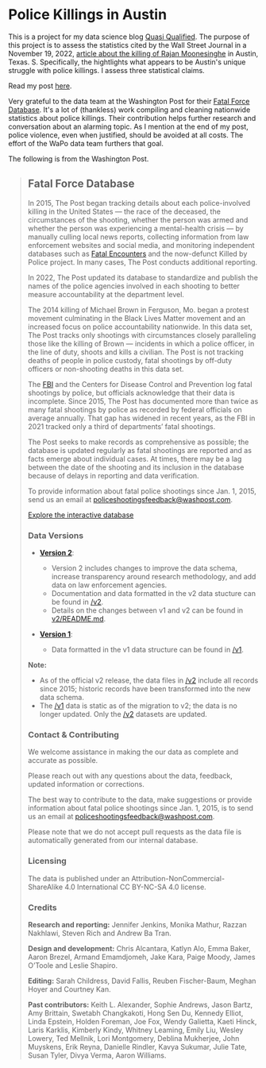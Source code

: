 
# Police Killings in Austin

This is a project for my data science blog [Quasi Qualified](https://quasiqualified.com/). The purpose of this project is to assess the statistics cited by the Wall Street Journal in a November 19, 2022, [article about the killing of Rajan Moonesinghe](https://www.wsj.com/articles/entrepreneurs-death-at-hands-of-austin-police-prompts-calls-for-change-11671458081) in Austin, Texas. S. Specifically, the hightlights what appears to be Austin's unique struggle with police killings. I assess three statistical claims.

Read my post [here](https://www.quasiqualified.com/posts/austin-police-killings/).

Very grateful to the data team at the Washington Post for their [Fatal Force Database](https://www.washingtonpost.com/graphics/investigations/police-shootings-database/). It's a lot of (thankless) work compiling and cleaning nationwide statistics about police killings. Their contribution helps further research and conversation about an alarming topic. As I mention at the end of my post, police violence, even when justified, should be avoided at all costs. The effort of the WaPo data team furthers that goal.

The following is from the Washington Post.


>## Fatal Force Database
>
>In 2015, The Post began tracking details about each police-involved killing in the United States — the race of the deceased, the circumstances of the shooting, whether the person was armed and whether the person was experiencing a mental-health crisis — by manually culling local news reports, collecting information from law enforcement websites and social media, and monitoring independent databases such as [Fatal Encounters](https://fatalencounters.org/) and the now-defunct Killed by Police project. In many cases, The Post conducts additional reporting.
>
>In 2022, The Post updated its database to standardize and publish the names of the police agencies involved in each shooting to better measure accountability at the department level.
>
>The 2014 killing of Michael Brown in Ferguson, Mo. began a protest movement culminating in the Black Lives Matter movement and an increased focus on police accountability nationwide. In this data set, The Post tracks only shootings with circumstances closely paralleling those like the killing of Brown — incidents in which a police officer, in the line of duty, shoots and kills a civilian. The Post is not tracking deaths of people in police custody, fatal shootings by off-duty officers or non-shooting deaths in this data set.
>
>The [FBI](https://www.fbi.gov/services/cjis/ucr/use-of-force) and the Centers for Disease Control and Prevention log fatal shootings by police, but officials acknowledge that their data is incomplete. Since 2015, The Post has documented more than twice as many fatal shootings by police as recorded by federal officials on average annually. That gap has widened in recent years, as the FBI in 2021 tracked only a third of departments’ fatal shootings.
>
>The Post seeks to make records as comprehensive as possible; the database is updated regularly as fatal shootings are reported and as facts emerge about individual cases. At times, there may be a lag between the date of the shooting and its inclusion in the database because of delays in reporting and data verification.
>
>To provide information about fatal police shootings since Jan. 1, 2015, send us an email at policeshootingsfeedback@washpost.com.
>
>[Explore the interactive database](https://www.washingtonpost.com/graphics/investigations/police-shootings-database/)
>
>
>### Data Versions
>
>- **[Version 2](v2/)**:
>    - Version 2 includes changes to improve the data schema, increase transparency around research methodology, and add data on law enforcement agencies.
>    - Documentation and data formatted in the v2 data stucture can be found in [/v2](v2/).
>    - Details on the changes between v1 and v2 can be found in [v2/README.md](v2/README.md).
>
>- **[Version 1]((v2/))**:
>    - Data formatted in the v1 data structure can be found in [/v1](v1/).
>
>**Note:**
>
>- As of the official v2 release, the data files in [/v2](v2/) include all records since 2015; historic records have been transformed into the new data schema.
>- The [/v1](v1/) data is static as of the migration to v2; the data is no longer updated. Only the [/v2](v2/) datasets are updated.
>
>
>
>### Contact & Contributing
>
>We welcome assistance in making the our data as complete and accurate as possible.
>
>Please reach out with any questions about the data, feedback, updated information or corrections.
>
>The best way to contribute to the data, make suggestions or provide information about fatal police shootings since Jan. 1, 2015, is to send us an email at policeshootingsfeedback@washpost.com.
>
>Please note that we do not accept pull requests as the data file is automatically generated from our internal database.
>
>
>### Licensing
>
>The data is published under an Attribution-NonCommercial-ShareAlike 4.0 International CC BY-NC-SA 4.0 license.
>
>
>### Credits
>
>**Research and reporting:** Jennifer Jenkins, Monika Mathur, Razzan Nakhlawi, Steven Rich and Andrew Ba Tran.
>
>**Design and development:** Chris Alcantara, Katlyn Alo, Emma Baker, Aaron Brezel, Armand Emamdjomeh, Jake Kara, Paige Moody, James O’Toole and Leslie Shapiro.
>
>**Editing:** Sarah Childress, David Fallis, Reuben Fischer-Baum, Meghan Hoyer and Courtney Kan.
>
>**Past contributors:** Keith L. Alexander, Sophie Andrews, Jason Bartz, Amy Brittain, Swetabh Changkakoti, Hong Sen Du, Kennedy Elliot, Linda Epstein, Holden Foreman, Joe Fox, Wendy Galietta, Kaeti Hinck, Laris Karklis, Kimberly Kindy, Whitney Leaming, Emily Liu, Wesley Lowery, Ted Mellnik, Lori Montgomery, Deblina Mukherjee, John Muyskens, Erik Reyna, Danielle Rindler, Kavya Sukumar, Julie Tate, Susan Tyler, Divya Verma, Aaron Williams.
>